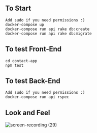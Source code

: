 ## To Start
```
Add sudo if you need permissions :)
docker-compose up
docker-compose run api rake db:create
docker-compose run api rake db:migrate
```

## To test Front-End
```
cd contact-app
npm test
```

## To test Back-End
```
Add sudo if you need permissions :)
docker-compose run api rspec
```

## Look and Feel

![screen-recording (29)](https://user-images.githubusercontent.com/52589264/128068306-af708b3e-ae61-4b8a-bf95-626fce28d67b.gif)
